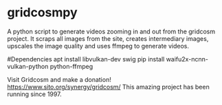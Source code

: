 # gridcosmpy
A python script to generate videos zooming in and out from the gridcosm project. It scraps all images from the site, creates intermediary images, upscales the image quality and uses ffmpeg to generate videos.

#Dependencies
apt install libvulkan-dev swig
pip install waifu2x-ncnn-vulkan-python python-ffmpeg

Visit Gridcosm and make a donation! https://www.sito.org/synergy/gridcosm/
This amazing project has been running since 1997.

